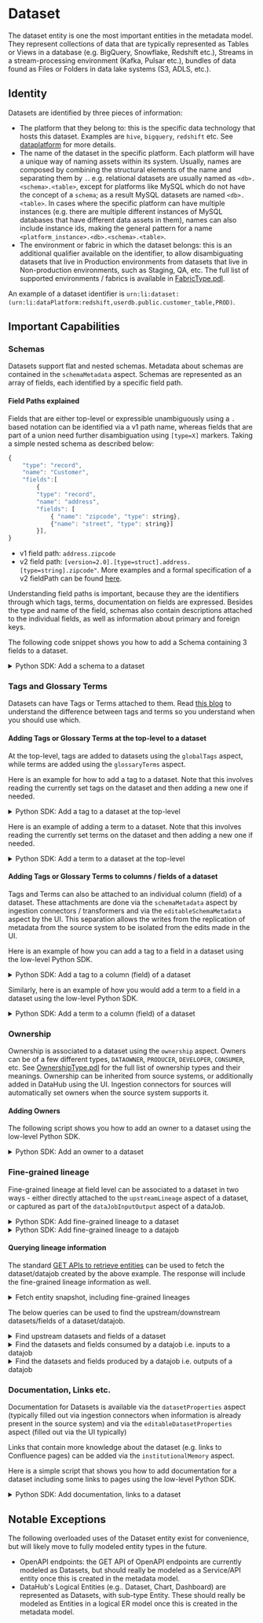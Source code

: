 # Dataset

The dataset entity is one the most important entities in the metadata model. They represent collections of data that are typically represented as Tables or Views in a database (e.g. BigQuery, Snowflake, Redshift etc.), Streams in a stream-processing environment (Kafka, Pulsar etc.), bundles of data found as Files or Folders in data lake systems (S3, ADLS, etc.).

## Identity

Datasets are identified by three pieces of information:
- The platform that they belong to: this is the specific data technology that hosts this dataset. Examples are `hive`, `bigquery`, `redshift` etc. See [dataplatform](./dataPlatform.md) for more details.
- The name of the dataset in the specific platform. Each platform will have a unique way of naming assets within its system. Usually, names are composed by combining the structural elements of the name and separating them by `.`. e.g. relational datasets are usually named as `<db>.<schema>.<table>`, except for platforms like MySQL which do not have the concept of a `schema`; as a result MySQL datasets are named `<db>.<table>`. In cases where the specific platform can have multiple instances (e.g. there are multiple different instances of MySQL databases that have different data assets in them), names can also include instance ids, making the general pattern for a name `<platform_instance>.<db>.<schema>.<table>`. 
- The environment or fabric in which the dataset belongs: this is an additional qualifier available on the identifier, to allow disambiguating datasets that live in Production environments from datasets that live in Non-production environments, such as Staging, QA, etc. The full list of supported environments / fabrics is available in [FabricType.pdl](https://raw.githubusercontent.com/datahub-project/datahub/master/li-utils/src/main/pegasus/com/linkedin/common/FabricType.pdl).

An example of a dataset identifier is `urn:li:dataset:(urn:li:dataPlatform:redshift,userdb.public.customer_table,PROD)`.

## Important Capabilities

### Schemas

Datasets support flat and nested schemas. Metadata about schemas are contained in the `schemaMetadata` aspect. Schemas are represented as an array of fields, each identified by a specific field path. 

#### Field Paths explained

Fields that are either top-level or expressible unambiguously using a `.` based notation can be identified via a v1 path name, whereas fields that are part of a union need further disambiguation using `[type=X]` markers.
Taking a simple nested schema as described below:
```javascript
{
    "type": "record",
    "name": "Customer",
    "fields":[
        {
        "type": "record",
        "name": "address",
        "fields": [
            { "name": "zipcode", "type": string}, 
            {"name": "street", "type": string}]
        }],
}
```
- v1 field path: `address.zipcode`
- v2 field path: `[version=2.0].[type=struct].address.[type=string].zipcode"`. More examples and a formal specification of a v2 fieldPath can be found [here](docs/advanced/field-path-spec-v2/). 

Understanding field paths is important, because they are the identifiers through which tags, terms, documentation on fields are expressed. Besides the type and name of the field, schemas also contain descriptions attached to the individual fields, as well as information about primary and foreign keys.

The following code snippet shows you how to add a Schema containing 3 fields to a dataset.
<details>
<summary>Python SDK: Add a schema to a dataset</summary>

```python
# inlined from metadata-ingestion/examples/library/dataset_schema.py
{{ inline examples/library/dataset_schema.py }}
```
</details>


### Tags and Glossary Terms

Datasets can have Tags or Terms attached to them. Read [this blog](https://blog.datahubproject.io/tags-and-terms-two-powerful-datahub-features-used-in-two-different-scenarios-b5b4791e892e) to understand the difference between tags and terms so you understand when you should use which.

#### Adding Tags or Glossary Terms at the top-level to a dataset

At the top-level, tags are added to datasets using the `globalTags` aspect, while terms are added using the `glossaryTerms` aspect.

Here is an example for how to add a tag to a dataset. Note that this involves reading the currently set tags on the dataset and then adding a new one if needed.

<details>
<summary>Python SDK: Add a tag to a dataset at the top-level</summary>

```python
# inlined from metadata-ingestion/examples/library/dataset_add_tag.py
{{ inline examples/library/dataset_add_tag.py }}
```
</details>

Here is an example of adding a term to a dataset. Note that this involves reading the currently set terms on the dataset and then adding a new one if needed.
<details>
<summary>Python SDK: Add a term to a dataset at the top-level</summary>

```python
# inlined from metadata-ingestion/examples/library/dataset_add_term.py
{{ inline examples/library/dataset_add_term.py }}
```
</details>

#### Adding Tags or Glossary Terms to columns / fields of a dataset

Tags and Terms can also be attached to an individual column (field) of a dataset. These attachments are done via the `schemaMetadata` aspect by ingestion connectors / transformers and via the `editableSchemaMetadata` aspect by the UI.
This separation allows the writes from the replication of metadata from the source system to be isolated from the edits made in the UI.

Here is an example of how you can add a tag to a field in a dataset using the low-level Python SDK.

<details>
<summary>Python SDK: Add a tag to a column (field) of a dataset</summary>

```python
# inlined from metadata-ingestion/examples/library/dataset_add_column_term.py
{{ inline examples/library/dataset_add_column_term.py }}
```
</details>

Similarly, here is an example of how you would add a term to a field in a dataset using the low-level Python SDK. 
<details>
<summary>Python SDK: Add a term to a column (field) of a dataset</summary>

```python
# inlined from metadata-ingestion/examples/library/dataset_add_column_term.py
{{ inline examples/library/dataset_add_column_term.py }}
```
</details>

### Ownership

Ownership is associated to a dataset using the `ownership` aspect. Owners can be of a few different types, `DATAOWNER`, `PRODUCER`, `DEVELOPER`, `CONSUMER`, etc. See [OwnershipType.pdl](https://raw.githubusercontent.com/datahub-project/datahub/master/metadata-models/src/main/pegasus/com/linkedin/common/OwnershipType.pdl) for the full list of ownership types and their meanings. Ownership can be inherited from source systems, or additionally added in DataHub using the UI. Ingestion connectors for sources will automatically set owners when the source system supports it.

#### Adding Owners

The following script shows you how to add an owner to a dataset using the low-level Python SDK.

<details>
<summary>Python SDK: Add an owner to a dataset</summary>

```python
# inlined from metadata-ingestion/examples/library/dataset_add_owner.py
{{ inline examples/library/dataset_add_owner.py }}
```
</details>

### Fine-grained lineage
Fine-grained lineage at field level can be associated to a dataset in two ways - either directly attached to the `upstreamLineage` aspect of a dataset, or captured as part of the `dataJobInputOutput` aspect of a dataJob.

<details>
<summary>Python SDK: Add fine-grained lineage to a dataset</summary>

```python
# inlined from metadata-ingestion/examples/library/lineage_emitter_dataset_finegrained.py
{{ inline examples/library/lineage_emitter_dataset_finegrained.py }}
```
</details>

<details>
<summary>Python SDK: Add fine-grained lineage to a datajob</summary>

```python
# inlined from metadata-ingestion/examples/library/lineage_emitter_datajob_finegrained.py
{{ inline examples/library/lineage_emitter_datajob_finegrained.py }}
```
</details>

#### Querying lineage information
The standard [GET APIs to retrieve entities](https://datahubproject.io/docs/metadata-service/#retrieving-entities) can be used to fetch the dataset/datajob created by the above example.
The response will include the fine-grained lineage information as well.
<details>
<summary>Fetch entity snapshot, including fine-grained lineages</summary>

```
curl 'http://localhost:8080/entities/urn%3Ali%3Adataset%3A(urn%3Ali%3AdataPlatform%3Apostgres,bar,PROD)'
```
```
curl 'http://localhost:8080/entities/urn%3Ali%3AdataJob%3A(urn%3Ali%3AdataFlow%3A(spark,Flow1,prod),Task1)'
```
</details>

The below queries can be used to find the upstream/downstream datasets/fields of a dataset/datajob.

<details>
<summary>Find upstream datasets and fields of a dataset</summary>

```
curl 'http://localhost:8080/relationships?direction=OUTGOING&urn=urn%3Ali%3Adataset%3A(urn%3Ali%3AdataPlatform%3Apostgres,bar,PROD)&types=DownstreamOf'

{
    "start": 0,
    "count": 9,
    "relationships": [
        {
            "type": "DownstreamOf",
            "entity": "urn:li:dataset:(urn:li:dataPlatform:postgres,bar2,PROD)"
        },
        {
            "type": "DownstreamOf",
            "entity": "urn:li:dataset:(urn:li:dataPlatform:postgres,bar4,PROD)"
        },
        {
            "type": "DownstreamOf",
            "entity": "urn:li:dataset:(urn:li:dataPlatform:postgres,bar3,PROD)"
        },
        {
            "type": "DownstreamOf",
            "entity": "urn:li:schemaField:(urn:li:dataset:(urn:li:dataPlatform:postgres,bar3,PROD),c1)"
        },
        {
            "type": "DownstreamOf",
            "entity": "urn:li:schemaField:(urn:li:dataset:(urn:li:dataPlatform:postgres,bar2,PROD),c3)"
        },
        {
            "type": "DownstreamOf",
            "entity": "urn:li:schemaField:(urn:li:dataset:(urn:li:dataPlatform:postgres,bar2,PROD),c2)"
        },
        {
            "type": "DownstreamOf",
            "entity": "urn:li:schemaField:(urn:li:dataset:(urn:li:dataPlatform:postgres,bar3,PROD),c2)"
        },
        {
            "type": "DownstreamOf",
            "entity": "urn:li:schemaField:(urn:li:dataset:(urn:li:dataPlatform:postgres,bar4,PROD),c1)"
        },
        {
            "type": "DownstreamOf",
            "entity": "urn:li:schemaField:(urn:li:dataset:(urn:li:dataPlatform:postgres,bar2,PROD),c1)"
        }
    ],
    "total": 9
}
```
</details>

<details>
<summary>Find the datasets and fields consumed by a datajob i.e. inputs to a datajob</summary>

```
curl 'http://localhost:8080/relationships?direction=OUTGOING&urn=urn%3Ali%3AdataJob%3A(urn%3Ali%3AdataFlow%3A(spark,Flow1,prod),Task1)&types=Consumes'

{
    "start": 0,
    "count": 9,
    "relationships": [
        {
            "type": "Consumes",
            "entity": "urn:li:dataset:(urn:li:dataPlatform:postgres,bar4,PROD)"
        },
        {
            "type": "Consumes",
            "entity": "urn:li:dataset:(urn:li:dataPlatform:postgres,bar3,PROD)"
        },
        {
            "type": "Consumes",
            "entity": "urn:li:dataset:(urn:li:dataPlatform:postgres,bar2,PROD)"
        },
        {
            "type": "Consumes",
            "entity": "urn:li:schemaField:(urn:li:dataset:(urn:li:dataPlatform:postgres,bar4,PROD),c1)"
        },
        {
            "type": "Consumes",
            "entity": "urn:li:schemaField:(urn:li:dataset:(urn:li:dataPlatform:postgres,bar3,PROD),c2)"
        },
        {
            "type": "Consumes",
            "entity": "urn:li:schemaField:(urn:li:dataset:(urn:li:dataPlatform:postgres,bar3,PROD),c1)"
        },
        {
            "type": "Consumes",
            "entity": "urn:li:schemaField:(urn:li:dataset:(urn:li:dataPlatform:postgres,bar2,PROD),c3)"
        },
        {
            "type": "Consumes",
            "entity": "urn:li:schemaField:(urn:li:dataset:(urn:li:dataPlatform:postgres,bar2,PROD),c2)"
        },
        {
            "type": "Consumes",
            "entity": "urn:li:schemaField:(urn:li:dataset:(urn:li:dataPlatform:postgres,bar2,PROD),c1)"
        }
    ],
    "total": 9
}
```
</details>

<details>
<summary>Find the datasets and fields produced by a datajob i.e. outputs of a datajob</summary>

```
curl 'http://localhost:8080/relationships?direction=OUTGOING&urn=urn%3Ali%3AdataJob%3A(urn%3Ali%3AdataFlow%3A(spark,Flow1,prod),Task1)&types=Produces'

{
    "start": 0,
    "count": 11,
    "relationships": [
        {
            "type": "Produces",
            "entity": "urn:li:schemaField:(urn:li:dataset:(urn:li:dataPlatform:postgres,bar2,PROD),c9)"
        },
        {
            "type": "Produces",
            "entity": "urn:li:schemaField:(urn:li:dataset:(urn:li:dataPlatform:postgres,bar,PROD),c9)"
        },
        {
            "type": "Produces",
            "entity": "urn:li:schemaField:(urn:li:dataset:(urn:li:dataPlatform:postgres,bar,PROD),c7)"
        },
        {
            "type": "Produces",
            "entity": "urn:li:schemaField:(urn:li:dataset:(urn:li:dataPlatform:postgres,bar,PROD),c6)"
        },
        {
            "type": "Produces",
            "entity": "urn:li:schemaField:(urn:li:dataset:(urn:li:dataPlatform:postgres,bar,PROD),c5)"
        },
        {
            "type": "Produces",
            "entity": "urn:li:schemaField:(urn:li:dataset:(urn:li:dataPlatform:postgres,bar,PROD),c4)"
        },
        {
            "type": "Produces",
            "entity": "urn:li:schemaField:(urn:li:dataset:(urn:li:dataPlatform:postgres,bar,PROD),c3)"
        },
        {
            "type": "Produces",
            "entity": "urn:li:schemaField:(urn:li:dataset:(urn:li:dataPlatform:postgres,bar,PROD),c2)"
        },
        {
            "type": "Produces",
            "entity": "urn:li:schemaField:(urn:li:dataset:(urn:li:dataPlatform:postgres,bar,PROD),c1)"
        },
        {
            "type": "Produces",
            "entity": "urn:li:dataset:(urn:li:dataPlatform:postgres,bar2,PROD)"
        },
        {
            "type": "Produces",
            "entity": "urn:li:dataset:(urn:li:dataPlatform:postgres,bar,PROD)"
        }
    ],
    "total": 11
}
```
</details>

### Documentation, Links etc.

Documentation for Datasets is available via the `datasetProperties` aspect (typically filled out via ingestion connectors when information is already present in the source system) and via the `editableDatasetProperties` aspect (filled out via the UI typically)

Links that contain more knowledge about the dataset (e.g. links to Confluence pages) can be added via the `institutionalMemory` aspect.

Here is a simple script that shows you how to add documentation for a dataset including some links to pages using the low-level Python SDK.

<details>
<summary>Python SDK: Add documentation, links to a dataset</summary>

```python
# inlined from metadata-ingestion/examples/library/dataset_add_documentation.py
{{ inline examples/library/dataset_add_documentation.py }}
```
</details>

## Notable Exceptions

The following overloaded uses of the Dataset entity exist for convenience, but will likely move to fully modeled entity types in the future. 
- OpenAPI endpoints: the GET API of OpenAPI endpoints are currently modeled as Datasets, but should really be modeled as a Service/API entity once this is created in the metadata model.
- DataHub's Logical Entities (e.g.. Dataset, Chart, Dashboard) are represented as Datasets, with sub-type Entity. These should really be modeled as Entities in a logical ER model once this is created in the metadata model.